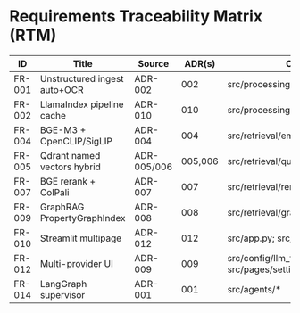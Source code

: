# Requirements Traceability Matrix (RTM)

| ID | Title | Source | ADR(s) | Code file(s) | Test(s) | Verification | Status |
|----|-------|--------|--------|--------------|---------|--------------|--------|
| FR-001 | Unstructured ingest auto+OCR | ADR-002 | 002 | src/processing/document_processor.py | tests_ingest/* | demonstration | Planned |
| FR-002 | LlamaIndex pipeline cache | ADR-010 | 010 | src/processing/document_processor.py | tests_ingest/* | test+analysis | Planned |
| FR-004 | BGE-M3 + OpenCLIP/SigLIP | ADR-004 | 004 | src/retrieval/embeddings.py | tests_embed/* | test | Planned |
| FR-005 | Qdrant named vectors hybrid | ADR-005/006 | 005,006 | src/retrieval/query_engine.py | tests_retrieval/* | test | Planned |
| FR-007 | BGE rerank + ColPali | ADR-007 | 007 | src/retrieval/reranking.py | tests_rerank/* | test | Planned |
| FR-009 | GraphRAG PropertyGraphIndex | ADR-008 | 008 | src/retrieval/graph_config.py | tests_graph/* | test | Planned |
| FR-010 | Streamlit multipage | ADR-012 | 012 | src/app.py; src/pages/* | ui_tests/* | inspection | In repo |
| FR-012 | Multi-provider UI | ADR-009 | 009 | src/config/llm_factory.py; src/pages/settings.py | ui_tests/* | demo | In repo |
| FR-014 | LangGraph supervisor | ADR-001 | 001 | src/agents/* | tests_agents/* | test | In repo |
